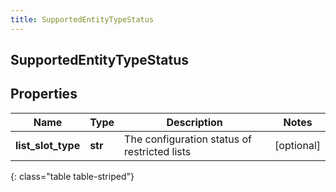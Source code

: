 ```yaml
---
title: SupportedEntityTypeStatus
---
```

## SupportedEntityTypeStatus

## Properties

|Name | Type | Description | Notes|
|------------ | ------------- | ------------- | -------------|
| **list_slot_type** | **str** | The configuration status of restricted lists | [optional] |
{: class="table table-striped"}



